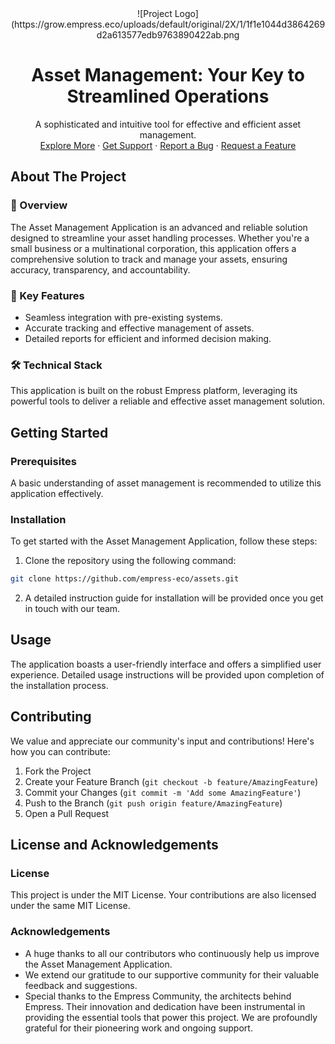 <div align="center">
![Project Logo](https://grow.empress.eco/uploads/default/original/2X/1/1f1e1044d3864269d2a613577edb9763890422ab.png
<h1 align="center">Asset Management: Your Key to Streamlined Operations</h1>
<p align="center">
A sophisticated and intuitive tool for effective and efficient asset management.
<br/>
<a href="https://empress.eco/">Explore More</a>
·
<a href="https://grow.empress.eco/">Get Support</a>
·
<a href="https://github.com/empress-eco/assets/issues">Report a Bug</a>
·
<a href="https://github.com/empress-eco/assets/issues">Request a Feature</a>
</p>
</div>

## About The Project

### 📖 Overview
The Asset Management Application is an advanced and reliable solution designed to streamline your asset handling processes. Whether you're a small business or a multinational corporation, this application offers a comprehensive solution to track and manage your assets, ensuring accuracy, transparency, and accountability.

### 🌟 Key Features
- Seamless integration with pre-existing systems.
- Accurate tracking and effective management of assets.
- Detailed reports for efficient and informed decision making.

### 🛠 Technical Stack
This application is built on the robust Empress platform, leveraging its powerful tools to deliver a reliable and effective asset management solution.

## Getting Started

### Prerequisites
A basic understanding of asset management is recommended to utilize this application effectively.

### Installation
To get started with the Asset Management Application, follow these steps:

1. Clone the repository using the following command:

```sh
git clone https://github.com/empress-eco/assets.git
```

2. A detailed instruction guide for installation will be provided once you get in touch with our team.

## Usage
The application boasts a user-friendly interface and offers a simplified user experience. Detailed usage instructions will be provided upon completion of the installation process.

## Contributing
We value and appreciate our community's input and contributions! Here's how you can contribute:

1. Fork the Project
2. Create your Feature Branch (`git checkout -b feature/AmazingFeature`)
3. Commit your Changes (`git commit -m 'Add some AmazingFeature'`)
4. Push to the Branch (`git push origin feature/AmazingFeature`)
5. Open a Pull Request

## License and Acknowledgements

### License
This project is under the MIT License. Your contributions are also licensed under the same MIT License.

### Acknowledgements
- A huge thanks to all our contributors who continuously help us improve the Asset Management Application.
- We extend our gratitude to our supportive community for their valuable feedback and suggestions.
- Special thanks to the Empress Community, the architects behind Empress. Their innovation and dedication have been instrumental in providing the essential tools that power this project. We are profoundly grateful for their pioneering work and ongoing support.